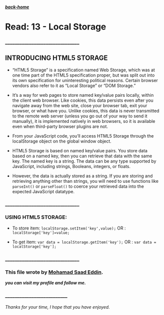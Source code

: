##### [back-home](https://mhd22.github.io/201-reading-notes)

# Read: 13 - Local Storage

### _______________________________

## INTRODUCING HTML5 STORAGE

- “HTML5 Storage” is a specification named Web Storage, which was at one time part of the HTML5 specification proper, but was split out into its own specification for uninteresting political reasons. Certain browser vendors also refer to it as “Local Storage” or “DOM Storage.” 

- It’s a way for web pages to store named key/value pairs locally, within the client web browser. Like cookies, this data persists even after you navigate away from the web site, close your browser tab, exit your browser, or what have you. Unlike cookies, this data is never transmitted to the remote web server (unless you go out of your way to send it manually), it is implemented natively in web browsers, so it is available even when third-party browser plugins are not.

- From your JavaScript code, you’ll access HTML5 Storage through the localStorage object on the global window object.

- HTML5 Storage is based on named key/value pairs. You store data based on a named key, then you can retrieve that data with the same key. The named key is a string. The data can be any type supported by JavaScript, including strings, Booleans, integers, or floats.

- However, the data is actually stored as a string. If you are storing and retrieving anything other than strings, you will need to use functions like `parseInt()` or `parseFloat()` to coerce your retrieved data into the expected JavaScript datatype.

### _______________________________

### USING HTML5 STORAGE:

- To store item: `localStorage.setItem('key',value);`
OR :             `localStorage['key']=value;`

- To get item: `var data = localStorage.getItem('key');`
OR :           `var data = localStorage['key'];`

### _______________________________

### This file wrote by [Mohamad Saad Eddin](https://github.com/MHD22).
***you can visit my profile and follow me.***
### __________________________


###### Thanks for your time, I hope that you have enjoyed.
